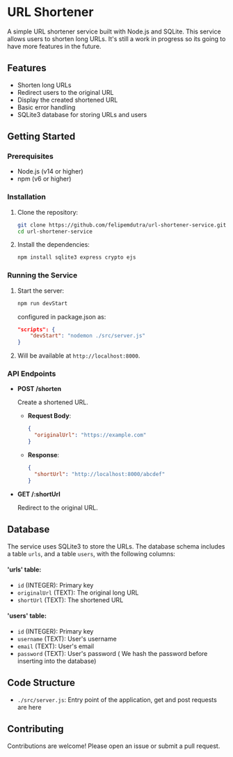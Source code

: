 # URL Shortener

A simple URL shortener service built with Node.js and SQLite.
This service allows users to shorten long URLs. It's still a work in progress
so its going to have more features in the future. 

## Features

- Shorten long URLs
- Redirect users to the original URL
- Display the created shortened URL
- Basic error handling
- SQLite3 database for storing URLs and users

## Getting Started

### Prerequisites

- Node.js (v14 or higher)
- npm (v6 or higher)

### Installation

1. Clone the repository:

    ```bash
    git clone https://github.com/felipemdutra/url-shortener-service.git
    cd url-shortener-service
    ```

2. Install the dependencies:

    ```bash
    npm install sqlite3 express crypto ejs
    ```

### Running the Service

1. Start the server:

    ```bash
    npm run devStart 
    ```
    configured in package.json as:
    ```json
    "scripts": {
        "devStart": "nodemon ./src/server.js"
    }
    ```

2. Will be available at `http://localhost:8000`.

### API Endpoints

- **POST /shorten**

    Create a shortened URL.

    - **Request Body**:
      ```json
      {
        "originalUrl": "https://example.com"
      }
      ```

    - **Response**:
      ```json
      {
        "shortUrl": "http://localhost:8000/abcdef"
      }
      ```

- **GET /:shortUrl**

    Redirect to the original URL.

## Database

The service uses SQLite3 to store the URLs. The database schema includes a table `urls`, and a table `users`, with the following columns:

#### 'urls' table:
- `id` (INTEGER): Primary key
- `originalUrl` (TEXT): The original long URL
- `shortUrl` (TEXT): The shortened URL

#### 'users' table:
- `id` (INTEGER): Primary key
- `username` (TEXT): User's username
- `email` (TEXT): User's email
- `password` (TEXT): User's password ( We hash the password before inserting into the database)

## Code Structure

- `./src/server.js`: Entry point of the application, get and post requests are here

## Contributing

Contributions are welcome! Please open an issue or submit a pull request.
